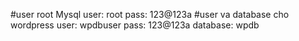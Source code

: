 #user root Mysql
user: root
pass: 123@123a
#user va database cho wordpress
user: wpdbuser
pass: 123@123a
database: wpdb

